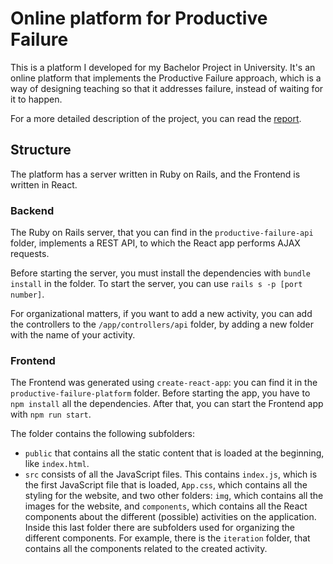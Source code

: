 # Online platform for Productive Failure
This is a platform I developed for my Bachelor Project in University. It's an online platform that implements the Productive Failure approach, which is a way of designing teaching so that it addresses failure, instead of waiting for it to happen. 

For a more detailed description of the project, you can read the [report](report/SusannaRiccardi.pdf).

## Structure
The platform has a server written in Ruby on Rails, and the Frontend is written in React. 

### Backend
The Ruby on Rails server, that you can find in the `productive-failure-api` folder, implements a REST API, to which the React app performs AJAX requests.

Before starting the server, you must install the dependencies with `bundle install` in the folder. To start the server, you can use `rails s -p [port number]`.

For organizational matters, if you want to add a new activity, you can add the controllers to the `/app/controllers/api` folder, by adding a new folder with the name of your activity.

### Frontend
The Frontend was generated using `create-react-app`: you can find it in the `productive-failure-platform` folder. Before starting the app, you have to `npm install` all the dependencies. After that, you can start the Frontend app with `npm run start`. 

The folder contains the following subfolders:
- `public` that contains all the static content that is loaded at the beginning, like `index.html`.
- `src` consists of all the JavaScript files. This contains `index.js`, which is the first JavaScript file
that is loaded, `App.css`, which contains all the styling for the website, and two other folders:
`img`, which contains all the images for the website, and `components`, which contains all the
React components about the different (possible) activities on the application. Inside this
last folder there are subfolders used for organizing the different components. For example,
there is the `iteration` folder, that contains all the components related to the created activity.
